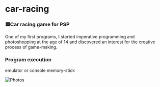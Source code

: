 # car-racing
<h3>🟨Car racing game for PSP</h3>

One of my first programs, I started imperative programming and photoshopping at the age of 14 and discovered an interest for the creative process of game-making.

<h3>Program execution</h3>

emulator or console memory-stick

![Photos](https://user-images.githubusercontent.com/29238761/158097258-d81097e3-fa72-4b04-a0e2-e281e82340aa.jpg)

